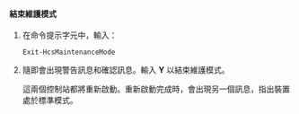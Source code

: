 
#### 結束維護模式

1. 在命令提示字元中，輸入：

     `Exit-HcsMaintenanceMode`

2. 隨即會出現警告訊息和確認訊息。輸入 **Y** 以結束維護模式。

    這兩個控制站都將重新啟動。重新啟動完成時，會出現另一個訊息，指出裝置處於標準模式。

<!---HONumber=August15_HO6-->